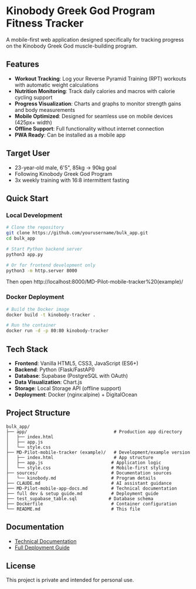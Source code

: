 # Kinobody Greek God Program Fitness Tracker

A mobile-first web application designed specifically for tracking progress on the Kinobody Greek God muscle-building program.

## Features

- **Workout Tracking**: Log your Reverse Pyramid Training (RPT) workouts with automatic weight calculations
- **Nutrition Monitoring**: Track daily calories and macros with calorie cycling support
- **Progress Visualization**: Charts and graphs to monitor strength gains and body measurements
- **Mobile Optimized**: Designed for seamless use on mobile devices (425px+ width)
- **Offline Support**: Full functionality without internet connection
- **PWA Ready**: Can be installed as a mobile app

## Target User

- 23-year-old male, 6'5", 85kg → 90kg goal
- Following Kinobody Greek God Program
- 3x weekly training with 16:8 intermittent fasting

## Quick Start

### Local Development

```bash
# Clone the repository
git clone https://github.com/yourusername/bulk_app.git
cd bulk_app

# Start Python backend server
python3 app.py

# Or for frontend development only
python3 -m http.server 8000
```

Then open http://localhost:8000/MD-Pilot-mobile-tracker%20(example)/

### Docker Deployment

```bash
# Build the Docker image
docker build -t kinobody-tracker .

# Run the container
docker run -d -p 80:80 kinobody-tracker
```

## Tech Stack

- **Frontend**: Vanilla HTML5, CSS3, JavaScript (ES6+)
- **Backend**: Python (Flask/FastAPI)
- **Database**: Supabase (PostgreSQL with OAuth)
- **Data Visualization**: Chart.js
- **Storage**: Local Storage API (offline support)
- **Deployment**: Docker (nginx:alpine) + DigitalOcean

## Project Structure

```
bulk_app/
├── app/                                 # Production app directory
│   ├── index.html
│   ├── app.js
│   └── style.css
├── MD-Pilot-mobile-tracker (example)/   # Development/example version
│   ├── index.html                       # App structure
│   ├── app.js                          # Application logic
│   └── style.css                       # Mobile-first styling
├── sources/                            # Documentation sources
│   └── kinobody.md                     # Program details
├── CLAUDE.md                           # AI assistant guidance
├── MD-Pilot-mobile-app-docs.md         # Technical documentation
├── full dev & setup guide.md           # Deployment guide
├── test_supabase_table.sql            # Database schema
├── Dockerfile                          # Container configuration
└── README.md                           # This file
```

## Documentation

- [Technical Documentation](MD-Pilot-mobile-app-docs.md)
- [Full Deployment Guide](full%20dev%20&%20setup%20guide.md)

## License

This project is private and intended for personal use.
